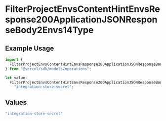 # FilterProjectEnvsContentHintEnvsResponse200ApplicationJSONResponseBody2Envs14Type

## Example Usage

```typescript
import {
  FilterProjectEnvsContentHintEnvsResponse200ApplicationJSONResponseBody2Envs14Type,
} from "@vercel/sdk/models/operations";

let value:
  FilterProjectEnvsContentHintEnvsResponse200ApplicationJSONResponseBody2Envs14Type =
    "integration-store-secret";
```

## Values

```typescript
"integration-store-secret"
```